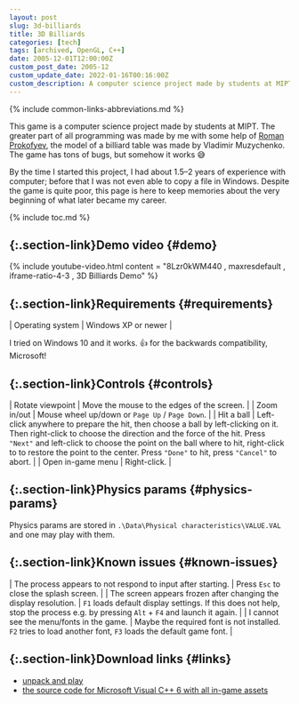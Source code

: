 ```yaml
---
layout: post
slug: 3d-billiards
title: 3D Billiards
categories: [tech]
tags: [archived, OpenGL, C++]
date: 2005-12-01T12:00:00Z
custom_post_date: 2005-12
custom_update_date: 2022-01-16T00:16:00Z
custom_description: A computer science project made by students at MIPT.
---
```

{% include common-links-abbreviations.md %}

This game is a computer science project made by students at MIPT.
The greater part of all programming was made by me with some help of [Roman Prokofyev](https://prokofyev.ch),
the model of a billiard table was made by Vladimir Muzychenko.
The game has tons of bugs, but somehow it works &#x1f605;

By the time I started this project, I had about 1.5&ndash;2 years of experience with computer;
before that I was not even able to copy a file in Windows.
Despite the game is quite poor, this page is here to keep memories about the very beginning of what later became my career. 

{% include toc.md %}

## [](#demo){:.section-link}Demo video {#demo}

{% include youtube-video.html content = "8Lzr0kWM440 , maxresdefault , iframe-ratio-4-3 , 3D Billiards Demo" %}

## [](#requirements){:.section-link}Requirements {#requirements}

| Operating system | Windows XP or newer |

I tried on Windows 10 and it works. &#x1f44d; for the backwards compatibility, Microsoft!

## [](#controls){:.section-link}Controls {#controls}

| Rotate viewpoint | Move the mouse to the edges of the screen. |
| Zoom in/out | Mouse wheel up/down or `Page Up` / `Page Down`. |
| Hit a ball | Left-click anywhere to prepare the hit, then choose a ball by left-clicking on it. Then right-click to choose the direction and the force of the hit. Press `"Next"` and  left-click to choose the point on the ball where to hit, right-click to to restore the point to the center. Press `"Done"` to hit, press `"Cancel"` to abort. |
| Open in-game menu | Right-click. |

## [](#physics-params){:.section-link}Physics params {#physics-params}
Physics params are stored in `.\Data\Physical characteristics\VALUE.VAL` and one may play with them.

## [](#known-issues){:.section-link}Known issues {#known-issues}

| The process appears to not respond to input after starting. | Press `Esc` to close the splash screen. |
| The screen appears frozen after changing the display resolution. | `F1` loads default display settings. If this does not help, stop the process e.g. by pressing `Alt` + `F4` and launch it again. |
| I cannot see the menu/fonts in the game. | Maybe the required font is not installed. `F2` tries to load another font, `F3` loads the default game font. |

## [](#links){:.section-link}Download links {#links}
* [unpack and play](https://docs.google.com/leaf?id=0B_4a-5REfZ5jMGIxNzFkMWYtMGVmNy00NDZiLWJhOTAtY2U1ZDU3ODU4MDIz&sort=name&layout=list&num=50)
* [the source code for Microsoft Visual C++ 6 with all in-game assets](https://docs.google.com/leaf?id=0B_4a-5REfZ5jMzNkZWU2NGItYTFhOS00ODkxLWExYTUtNDk1MGVmODUyMDlh&sort=name&layout=list&num=50)
